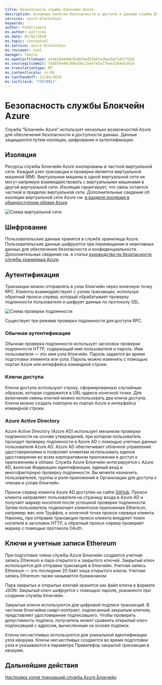 ```yaml
---
title: Безопасность службы Блокчейн Azure
description: Основные понятия безопасности и доступа к данным службы Блокчейн Azure
services: azure-blockchain
keywords: ''
author: PatAltimore
ms.author: patricka
ms.date: 05/02/2019
ms.topic: conceptual
ms.service: azure-blockchain
ms.reviewer: seal
manager: femila
ms.openlocfilehash: 63e61844ddb5bd0f0ed52b67e26ea5bf1857fd2b
ms.sourcegitcommit: f4d8f4e48c49bd3bc15ee7e5a77bee3164a5ae1b
ms.translationtype: MT
ms.contentlocale: ru-RU
ms.lasthandoff: 11/04/2019
ms.locfileid: "73579921"
---
```

# <a name="azure-blockchain-service-security"></a>Безопасность службы Блокчейн Azure

Служба "Блокчейн Azure" использует несколько возможностей Azure для обеспечения безопасности и доступности данных. Данные защищаются путем изоляции, шифрования и аутентификации.

## <a name="isolation"></a>Изоляция

Ресурсы службы Блокчейн Azure изолированы в частной виртуальной сети. Каждый узел транзакции и проверки является виртуальной машиной (ВМ). Виртуальные машины в одной виртуальной сети не могут напрямую взаимодействовать с виртуальными машинами в другой виртуальной сети. Изоляция гарантирует, что связь остается частной в пределах виртуальной сети. Дополнительные сведения об изоляции виртуальной сети Azure см. [в разделе изоляция в общедоступном облаке Azure](../../security/fundamentals/isolation-choices.md#networking-isolation).

![Схема виртуальной сети](./media/data-security/vnet.png)

## <a name="encryption"></a>Шифрование

Пользовательские данные хранятся в службе хранилища Azure. Пользовательские данные шифруются при перемещении и неактивных данных для обеспечения безопасности и конфиденциальности. Дополнительные сведения см. в статье [руководство по безопасности службы хранилища Azure](../../storage/common/storage-security-guide.md).

## <a name="authentication"></a>Аутентификация

Транзакции можно отправлять в узлы блокчейн через конечную точку RPC. Клиенты взаимодействуют с узлом транзакции, используя обратный прокси-сервер, который обрабатывает проверку подлинности пользователя и шифрует данные по протоколу SSL.

![Схема проверки подлинности](./media/data-security/authentication.png)

Существует три режима проверки подлинности для доступа RPC.

### <a name="basic-authentication"></a>Обычная аутентификация

Обычная проверка подлинности использует заголовок проверки подлинности HTTP, содержащий имя пользователя и пароль. Имя пользователя — это имя узла блокчейн. Пароль задается во время подготовки элемента или узла. Пароль можно изменить с помощью портал Azure или интерфейса командной строки.

### <a name="access-keys"></a>Ключи доступа

Ключи доступа используют строку, сформированную случайным образом, которая содержится в URL-адресе конечной точки. Для включения смены ключей можно использовать два ключа доступа. Ключи можно создать повторно из портал Azure и интерфейса командной строки.

### <a name="azure-active-directory"></a>Azure Active Directory

Azure Active Directory (Azure AD) использует механизм проверки подлинности на основе утверждений, при котором пользователь проходит проверку подлинности в Azure AD с помощью учетных данных пользователя Azure AD. Azure AD обеспечивает облачное управление удостоверениями и позволяет клиентам использовать единое удостоверение во всем корпоративном приложении и доступ к приложениям в облаке. Служба Azure Блокчейн интегрируется с Azure AD, включая Федерацию идентификации, единый вход и многофакторную проверку подлинности. Вы можете назначить пользователей, группы и роли приложений в Организации для доступа к членам и узлам блокчейн.

Прокси-сервер клиента Azure AD доступен на сайте [GitHub](https://github.com/Microsoft/azure-blockchain-connector/releases). Прокси клиента направляет пользователя на страницу входа в Azure AD и получает маркер носителя после успешной проверки подлинности. Затем пользователь подключает клиентское приложение Ethereum, например жес или Труффле, к конечной точке прокси-сервера клиента. Наконец, при отправке транзакции прокси клиента внедряет токен носителя в заголовок HTTP, а обратный прокси-сервер проверяет маркер с помощью протокола OAuth.

## <a name="keys-and-ethereum-accounts"></a>Ключи и учетные записи Ethereum

При подготовке члена службы Azure Блокчейн создается учетная запись Ethereum и пара открытого и закрытого ключей. Закрытый ключ используется для отправки транзакций в блокчейн. Учетная запись Ethereum — это последние 20 байт хэша открытого ключа. Учетная запись Ethereum также называется бумажником.

Пара закрытых и открытых ключей хранится как файл ключа в формате JSON. Закрытый ключ шифруется с помощью пароля, указанного при создании службы блокчейн.

Закрытые ключи используются для цифровой подписи транзакций. В частном блокчейна смарт-контракт, подписанный закрытым ключом, представляет удостоверение подписавшего. Чтобы проверить допустимость подписи, получатель может сравнить открытый ключ подписавший с адресом, вычисленным на основе подписи.

Ключи несчастливых используются для уникальной идентификации узла кворума. Ключи несчастливых создаются во время подготовки узла и указываются в параметре Приватефор закрытой транзакции в кворуме.

## <a name="next-steps"></a>Дальнейшие действия

[Настройка узлов транзакций службы Azure Блокчейн](configure-transaction-nodes.md)

